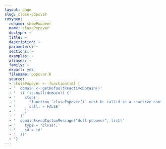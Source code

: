 ```yaml
---
layout: page
slug: close-popover
roxygen:
  rdname: showPopover
  name: closePopover
  doctype: ~
  title: ~
  description: ~
  parameters: ~
  sections: ~
  examples: ~
  aliases: ~
  family: ~
  export: yes
  filename: popover.R
  source:
  - closePopover <- function(id) {
  - '  domain <- getDefaultReactiveDomain()'
  - '  if (is.null(domain)) {'
  - '    stop('
  - '      "function `closePopover()` must be called in a reactive context",'
  - '      call. = FALSE'
  - '    )'
  - '  }'
  - '  domain$sendCustomMessage("dull:popover", list('
  - '    type = "close",'
  - '    id = id'
  - '  ))'
  - '}'
---
```

